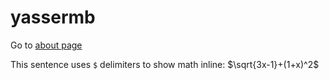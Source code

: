 # yassermb

Go to [about page](about.md)

This sentence uses `$` delimiters to show math inline:  $\sqrt{3x-1}+(1+x)^2$
